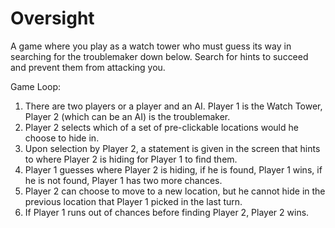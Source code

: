 # Oversight
A game where you play as a watch tower who must guess its way in searching for the troublemaker down below. Search for hints to succeed and prevent them from attacking you.

Game Loop:
1. There are two players or a player and an AI. Player 1 is the Watch Tower, Player 2 (which can be an AI) is the troublemaker.
2. Player 2 selects which of a set of pre-clickable locations would he choose to hide in.
3. Upon selection by Player 2, a statement is given in the screen that hints to where Player 2 is hiding for Player 1 to find them.
4. Player 1 guesses where Player 2 is hiding, if he is found, Player 1 wins, if he is not found, Player 1 has two more chances.
5. Player 2 can choose to move to a new location, but he cannot hide in the previous location that Player 1 picked in the last turn.
6. If Player 1 runs out of chances before finding Player 2, Player 2 wins.
